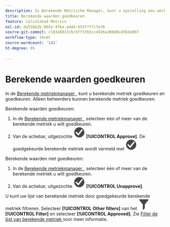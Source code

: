 ```yaml
---
description: In Berekende Metrische Manager, kunt u opstelling een werkschema dat het goedkeuren van metriek voor diverse niveaus van toepassing en voor specifieke afdelingen of groepen omvat.
title: Berekende waarden goedkeuren
feature: Calculated Metrics
exl-id: da55bb2b-9d42-4fba-add4-655f7f7c7ef6
source-git-commit: c183a5013cbc5ff3765cc4926a308d0c4563a097
workflow-type: tm+mt
source-wordcount: '141'
ht-degree: 0%

---
```


# Berekende waarden goedkeuren

In de [ Berekende metriekmanager ](cm-manager.md), kunt u berekende metriek goedkeuren en goedkeuren. Alleen beheerders kunnen berekende metriek goedkeuren.

Berekende waarden goedkeuren:

1. In de [ Berekende metriekmanager ](cm-approving.md), selecteer één of meer van de berekende metriek u wilt goedkeuren.
1. Van de actiebar, uitgezochte ![ CheckmarkCircle ](/help/assets/icons/CheckmarkCircle.svg) **[!UICONTROL Approve]**. De goedgekeurde berekende metriek wordt vermeld met ![ CheckmarkCircle ](/help/assets/icons/CheckmarkCircle.svg)

Berekende waarden niet goedkeuren:

1. In de [ Berekende metriekmanager ](cm-approving.md), selecteer één of meer van de berekende metriek u wilt goedkeuren.
1. Van de actiebar, uitgezochte ![ CheckmarkCircle ](/help/assets/icons/CheckmarkCircle.svg) **[!UICONTROL Unapprove]**.


U kunt uw lijst van berekende metriek door goedgekeurde berekende metriek filtreren. Selecteer **[!UICONTROL Other filters]** van het ![ paneel van de Filter ](/help/assets/icons/Filter.svg) **[!UICONTROL Filter]** en selecteer **[!UICONTROL Approved]**. Zie [ Filter de lijst van berekende metriek ](/help/components/calc-metrics/cm-workflow/cm-filter.md) voor meer informatie.
